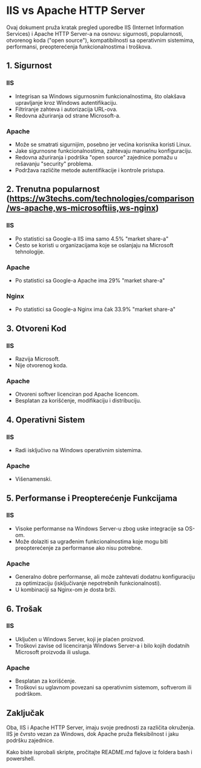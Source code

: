 # IIS vs Apache HTTP Server

Ovaj dokument pruža kratak pregled uporedbe IIS (Internet Information Services) i Apache HTTP Server-a na osnovu: sigurnosti, popularnosti, otvorenog koda ("open source"), kompatibilnosti sa operativnim sistemima, performansi, preopterećenja funkcionalnostima i troškova.

## 1. Sigurnost

### IIS
- Integrisan sa Windows sigurnosnim funkcionalnostima, što olakšava upravljanje kroz Windows autentifikaciju.
- Filtriranje zahteva i autorizacija URL-ova.
- Redovna ažuriranja od strane Microsoft-a.

### Apache
- Može se smatrati sigurnijim, posebno jer većina korisnika koristi Linux.
- Jake sigurnosne funkcionalnostima, zahtevaju manuelnu konfiguraciju.
- Redovna ažuriranja i podrška "open source" zajednice pomažu u rešavanju "security" problema.
- Podržava različite metode autentifikacije i kontrole pristupa.

## 2. Trenutna popularnost (https://w3techs.com/technologies/comparison/ws-apache,ws-microsoftiis,ws-nginx)

### IIS
- Po statistici sa Google-a IIS ima samo 4.5% "market share-a"
- Često se koristi u organizacijama koje se oslanjaju na Microsoft tehnologije.

### Apache
- Po statistici sa Google-a Apache ima 29% "market share-a"

### Nginx
- Po statistici sa Google-a Nginx ima čak 33.9% "market share-a"

## 3. Otvoreni Kod

### IIS
- Razvija Microsoft.
- Nije otvorenog koda.

### Apache
- Otvoreni softver licenciran pod Apache licencom.
- Besplatan za korišćenje, modifikaciju i distribuciju.

## 4. Operativni Sistem

### IIS
- Radi isključivo na Windows operativnim sistemima.

### Apache
- Višenamenski.

## 5. Performanse i Preopterećenje Funkcijama

### IIS
- Visoke performanse na Windows Server-u zbog uske integracije sa OS-om.
- Može dolaziti sa ugrađenim funkcionalnostima koje mogu biti preopterećenje za performanse ako nisu potrebne.

### Apache
- Generalno dobre performanse, ali može zahtevati dodatnu konfiguraciju za optimizaciju (isključivanje nepotrebnih funkcionalnosti).
- U kombinaciji sa Nginx-om je dosta brži.

## 6. Trošak

### IIS
- Uključen u Windows Server, koji je plaćen proizvod.
- Troškovi zavise od licenciranja Windows Server-a i bilo kojih dodatnih Microsoft proizvoda ili usluga.

### Apache
- Besplatan za korišćenje.
- Troškovi su uglavnom povezani sa operativnim sistemom, softverom ili podrškom.

## Zaključak

Oba, IIS i Apache HTTP Server, imaju svoje prednosti za različita okruženja. IIS je čvrsto vezan za Windows, dok Apache pruža fleksibilnost i jaku podršku zajednice.

Kako biste isprobali skripte, pročitajte README.md fajlove iz foldera bash i powershell.
